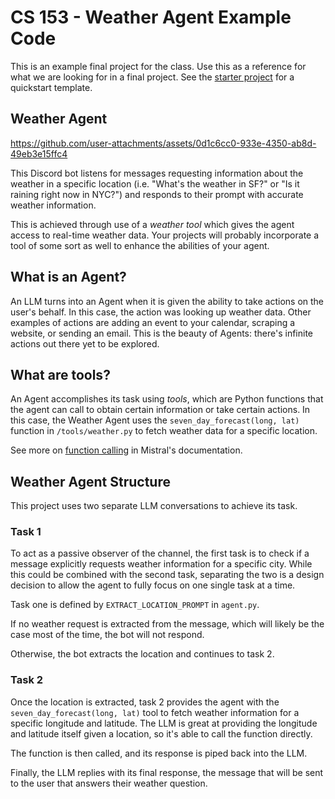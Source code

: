 # CS 153 - Weather Agent Example Code

This is an example final project for the class. Use this as a reference for what we are looking for in a final project. See the [starter project](https://github.com/CS-153/ai-agent) for a quickstart template.

## Weather Agent

https://github.com/user-attachments/assets/0d1c6cc0-933e-4350-ab8d-49eb3e15ffc4

This Discord bot listens for messages requesting information about the weather in a specific location (i.e. "What's the weather in SF?" or "Is it raining right now in NYC?") and responds to their prompt with accurate weather information.

This is achieved through use of a _weather tool_ which gives the agent access to real-time weather data. Your projects will probably incorporate a tool of some sort as well to enhance the abilities of your agent.

## What is an Agent?

An LLM turns into an Agent when it is given the ability to take actions on the user's behalf. In this case, the action was looking up weather data. Other examples of actions are adding an event to your calendar, scraping a website, or sending an email. This is the beauty of Agents: there's infinite actions out there yet to be explored.

## What are tools?

An Agent accomplishes its task using _tools_, which are Python functions that the agent can call to obtain certain information or take certain actions. In this case, the Weather Agent uses the `seven_day_forecast(long, lat)` function in `/tools/weather.py` to fetch weather data for a specific location.

See more on [function calling](https://docs.mistral.ai/capabilities/function_calling/) in Mistral's documentation.

## Weather Agent Structure

This project uses two separate LLM conversations to achieve its task.

### Task 1

To act as a passive observer of the channel, the first task is to check if a message explicitly requests weather information for a specific city. While this could be combined with the second task, separating the two is a design decision to allow the agent to fully focus on one single task at a time.

Task one is defined by `EXTRACT_LOCATION_PROMPT` in `agent.py`.

If no weather request is extracted from the message, which will likely be the case most of the time, the bot will not respond.

Otherwise, the bot extracts the location and continues to task 2.

### Task 2

Once the location is extracted, task 2 provides the agent with the `seven_day_forecast(long, lat)` tool to fetch weather information for a specific longitude and latitude. The LLM is great at providing the longitude and latitude itself given a location, so it's able to call the function directly.

The function is then called, and its response is piped back into the LLM.

Finally, the LLM replies with its final response, the message that will be sent to the user that answers their weather question.

